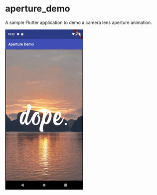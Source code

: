 # aperture_demo

A sample Flutter application to demo a camera lens aperture animation.

![Image](aperture.gif?raw=true)
